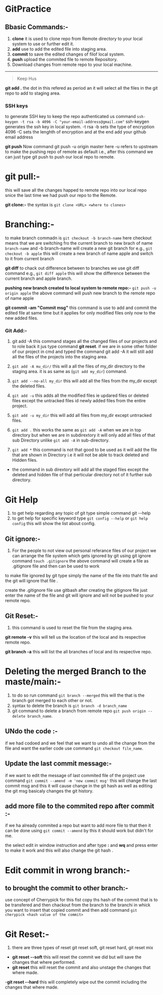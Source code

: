 # GitPractice

## Bbasic Commands:-

1. **clone** it is used to clone repo from Remote directory to your local system to use or further edit it.
2. **add** use to add the edited file into staging area.
3. **commit** to save the edited changes of filof local system.
4. **push** upload the commited file to remote Repository.
5. Download changes from remote repo to your local machine.

---

> Keep Hus

**git add .** the dot in this refered as period an it will select all the files in the git repo to add to staging area.

### SSH keys

to generate SSH key to keep the repo authenticated us command
`ssh-keygen -t rsa -b 4096 -C "your-email-address@gmail.com"`
ssh-keygen generates the ssh key in local system.
-t rsa -b sets the type of encryption
4096 -C sets the lenghth of encryption
and at the end add your github email address

**git push**
Now command git push -u origin master
here -u refers to upstream to make the pushing repo of remote as default i.e., after this command we can just type git push to push our local repo to remote.

# git pull:-

this will save all the changes happed to remote repo into our local repo snice the last time we had push our repo to the Remote.

**git clone:-**
the syntax is `git clone <URL> <where to clones>`

# Branching:-

to make branch commadn is
`git checkout -b branch-name`
here checkout means that we are switching fro the current branch to new brach of name `branch-name`
and -b branch-name will create a new git branch for e.g.,
`git checkout -b apple` this will create a new branch of name apple and switch to it from current branch

**git diff**
to chack out difference between to branches we use git diff command
e.g., `git diff apple` this will show the difference between the current branch and apple branch.

**pushing new branch created to local system to remote repo:-**
`git push -u origin apple`
the above command will push new branch to the remote repo of name apple

**git commit -am "Commit msg"** this command is use to add and commit the edited file at same time but it applies for only modified files only now to the new added files.

### Git Add:-

1. git add -A this command stages all the changed files of our projects and to role back it jus type command **git reset**.
   if we are in some other folder of our project in cmd and typed the command git add -A it will still add all the files of the projects into the staging area.

2. `git add -A mu_dir/` this will a all the files of my_dir directory to the staging area. it is as same as (`git add my_dir`) command.
3. `git add --no-all my_dir` this will add all the files from the my_dir except the deleted files.

4. `git add -u` this adds all the modified files ie updared files or deleted files except the untracked files id newly added files from the entire project.

5. `git add -u my_dir` this will add all files from my_dir except untrracked files.

6. `git add .` this works the same as `git add -A` when we are in top directory but when we are in subdirextory it will only add all files of that sub Directory unlike `git add -A` in sub-directory.

7. `git add *` this command is not that good to be used as it will add the file that are shown in Directory i.e it will not be able to track deleted and Hidden files.

- the command in sub dirextory will add all the staged files except the deleted and hidden file of that perticular directory not of it further sub directory.

# Git Help

1. to get help regarding any topic of git type simple command git --help
2. to get help for specific keyword type `git config --help` or `git help config` this will show the list about config.

## Git ignore:-

1. For the people to not view out personal referance files of our project we can arrange the file system which gets ignored by git using git ignore command
   `touch .gitignore`
   the above command will create a file as .gitignore file and then can be used to work

to make file ignored by git type simply the name of the file into thaht file and the git will ignore that file .

create the .gitignore file use gitbash after creating the gitignore file just enter the name of the file and git will ignore and will not be pushed to your remote repo.

## Git Reset:-

1. this command is used to reset the file from the staging area.

**git remote -v** this will tell us the location of the local and its respective remote repo.

**git branch -a** this will list the all branches of local and its respective repo.

# Deleting the merged Branch to the maste/main:-

1. to do so run command `git branch --merged` this will the that is the branch got merged to each other or not.
2. syntax to delete the branch is `git branch -d branch_name`
3. git command to delete a branch from remote repo `git push origin --delete branch_name`.

## UNdo the code :-

if we had codoed and we feel that we want to undo all the change from the file and want the earlier code use command `git checkout file_name`.

## Update the last commit message:-

if we want to edit the message of last commited file of the project use command
`git commit --amend -m 'new commit msg'` this will change the last commit msg and this it will cause change in the git hash as well as editing the git msg basicaly changes the git history.

## add more file to the commited repo after commit :-

if we ha already commited a repo but want to add more file to that then it can be done using
`git commit --amend` by this it should work but didn't for me.

the select edit in window instruction and after type **:** and **wq** and press enter to make it work and this will also change the git hash .

# Edit commit in wrong branch:-

## to brought the commit to other branch:-

use concept of Cherrypick for this fist copy ths hash of the commit that is to be transfered and then chackout from the branch to the branchi in whick you want to insert that copied commit and then add command `git cherypick <hash value of the commit>`

# Git Reset:-

1. there are three types of reset git reset soft, git reset hard, git reset mix

- **git reset --soft** this will reset the commit we did but will save the changes that where performed.
- **git reset** this will reset the commit and also unstage the changes that where made.

-**git reset --hard** this will completely wipe out the commit including the changes that where made.
